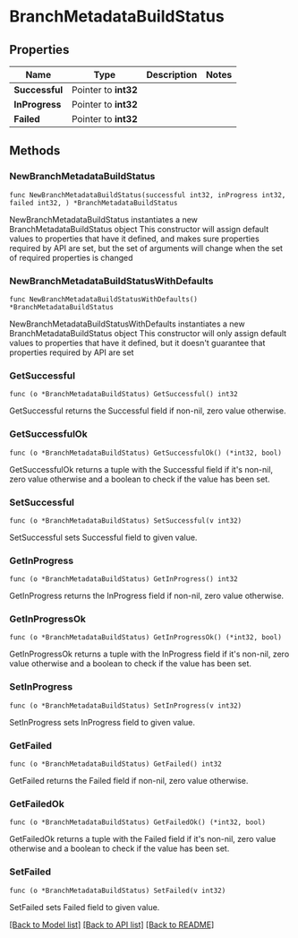 # BranchMetadataBuildStatus

## Properties

Name | Type | Description | Notes
------------ | ------------- | ------------- | -------------
**Successful** | Pointer to **int32** |  | 
**InProgress** | Pointer to **int32** |  | 
**Failed** | Pointer to **int32** |  | 

## Methods

### NewBranchMetadataBuildStatus

`func NewBranchMetadataBuildStatus(successful int32, inProgress int32, failed int32, ) *BranchMetadataBuildStatus`

NewBranchMetadataBuildStatus instantiates a new BranchMetadataBuildStatus object
This constructor will assign default values to properties that have it defined,
and makes sure properties required by API are set, but the set of arguments
will change when the set of required properties is changed

### NewBranchMetadataBuildStatusWithDefaults

`func NewBranchMetadataBuildStatusWithDefaults() *BranchMetadataBuildStatus`

NewBranchMetadataBuildStatusWithDefaults instantiates a new BranchMetadataBuildStatus object
This constructor will only assign default values to properties that have it defined,
but it doesn't guarantee that properties required by API are set

### GetSuccessful

`func (o *BranchMetadataBuildStatus) GetSuccessful() int32`

GetSuccessful returns the Successful field if non-nil, zero value otherwise.

### GetSuccessfulOk

`func (o *BranchMetadataBuildStatus) GetSuccessfulOk() (*int32, bool)`

GetSuccessfulOk returns a tuple with the Successful field if it's non-nil, zero value otherwise
and a boolean to check if the value has been set.

### SetSuccessful

`func (o *BranchMetadataBuildStatus) SetSuccessful(v int32)`

SetSuccessful sets Successful field to given value.


### GetInProgress

`func (o *BranchMetadataBuildStatus) GetInProgress() int32`

GetInProgress returns the InProgress field if non-nil, zero value otherwise.

### GetInProgressOk

`func (o *BranchMetadataBuildStatus) GetInProgressOk() (*int32, bool)`

GetInProgressOk returns a tuple with the InProgress field if it's non-nil, zero value otherwise
and a boolean to check if the value has been set.

### SetInProgress

`func (o *BranchMetadataBuildStatus) SetInProgress(v int32)`

SetInProgress sets InProgress field to given value.


### GetFailed

`func (o *BranchMetadataBuildStatus) GetFailed() int32`

GetFailed returns the Failed field if non-nil, zero value otherwise.

### GetFailedOk

`func (o *BranchMetadataBuildStatus) GetFailedOk() (*int32, bool)`

GetFailedOk returns a tuple with the Failed field if it's non-nil, zero value otherwise
and a boolean to check if the value has been set.

### SetFailed

`func (o *BranchMetadataBuildStatus) SetFailed(v int32)`

SetFailed sets Failed field to given value.



[[Back to Model list]](../README.md#documentation-for-models) [[Back to API list]](../README.md#documentation-for-api-endpoints) [[Back to README]](../README.md)


